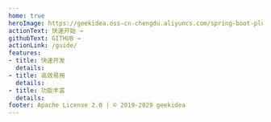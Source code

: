 ```yaml
---
home: true
heroImage: https://geekidea.oss-cn-chengdu.aliyuncs.com/spring-boot-plus/img/logo.png
actionText: 快速开始 →
githubText: GITHUB →
actionLink: /guide/
features:
- title: 快速开发
  details: 
- title: 高效易用
  details: 
- title: 功能丰富
  details: 
footer: Apache License 2.0 | © 2019-2029 geekidea
---
```





